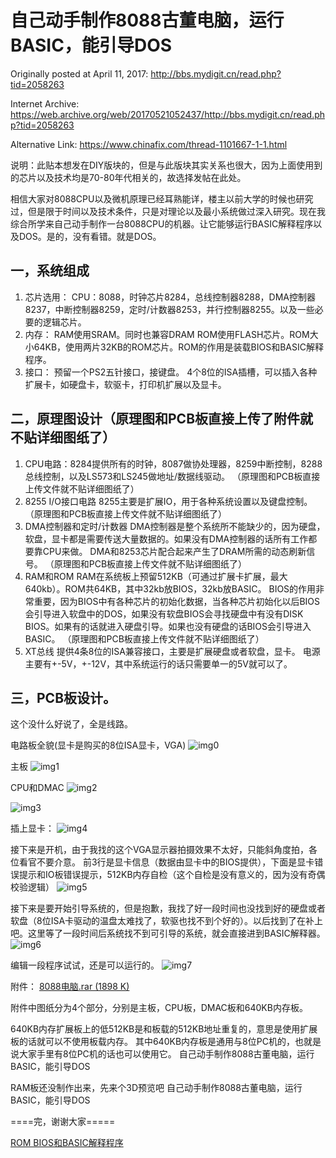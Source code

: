 # 自己动手制作8088古董电脑，运行BASIC，能引导DOS

Originally posted at April 11, 2017:
http://bbs.mydigit.cn/read.php?tid=2058263

Internet Archive:
https://web.archive.org/web/20170521052437/http://bbs.mydigit.cn/read.php?tid=2058263

Alternative Link:
https://www.chinafix.com/thread-1101667-1-1.html

说明：此贴本想发在DIY版块的，但是与此版块其实关系也很大，因为上面使用到的芯片以及技术均是70-80年代相关的，故选择发帖在此处。

相信大家对8088CPU以及微机原理已经耳熟能详，楼主以前大学的时候也研究过，但是限于时间以及技术条件，只是对理论以及最小系统做过深入研究。现在我综合所学来自己动手制作一台8088CPU的机器。让它能够运行BASIC解释程序以及DOS。是的，没有看错。就是DOS。

## 一，系统组成

1. 芯片选用：
CPU：8088，时钟芯片8284，总线控制器8288，DMA控制器8237，中断控制器8259，定时/计数器8253，并行控制器8255。以及一些必要的逻辑芯片。
2. 内存：
RAM使用SRAM。同时也兼容DRAM
ROM使用FLASH芯片。ROM大小64KB，使用两片32KB的ROM芯片。ROM的作用是装载BIOS和BASIC解释程序。
3. 接口：
预留一个PS2五针接口，接键盘。 4个8位的ISA插槽，可以插入各种扩展卡，如硬盘卡，软驱卡，打印机扩展以及显卡。

## 二，原理图设计（原理图和PCB板直接上传了附件就不贴详细图纸了）

1. CPU电路：8284提供所有的时钟，8087做协处理器，8259中断控制，8288总线控制，以及LS573和LS245做地址/数据线驱动。
（原理图和PCB板直接上传文件就不贴详细图纸了）
2. 8255 I/O接口电路
8255主要是扩展IO，用于各种系统设置以及键盘控制。
（原理图和PCB板直接上传文件就不贴详细图纸了）
3. DMA控制器和定时/计数器
DMA控制器是整个系统所不能缺少的，因为硬盘，软盘，显卡都是需要传送大量数据的。如果没有DMA控制器的话所有工作都要靠CPU来做。 DMA和8253芯片配合起来产生了DRAM所需的动态刷新信号。
（原理图和PCB板直接上传文件就不贴详细图纸了）
4. RAM和ROM
RAM在系统板上预留512KB（可通过扩展卡扩展，最大640kb）。ROM共64KB，其中32kb放BIOS，32kb放BASIC。
BIOS的作用非常重要，因为BIOS中有各种芯片的初始化数据，当各种芯片初始化以后BIOS会引导进入软盘中的DOS，如果没有软盘BIOS会寻找硬盘中有没有DISK BIOS。如果有的话就进入硬盘引导。如果也没有硬盘的话BIOS会引导进入BASIC。
（原理图和PCB板直接上传文件就不贴详细图纸了）
5. XT总线
提供4条8位的ISA兼容接口，主要是扩展硬盘或者软盘，显卡。
电源主要有+-5V，+-12V，其中系统运行的话只需要单一的5V就可以了。

## 三，PCB板设计。

这个没什么好说了，全是线路。

电路板全貌(显卡是购买的8位ISA显卡，VGA)
![img0](images\20170411_00.jpg)

主板
![img1](images\20170411_01.jpg)

CPU和DMAC
![img2](images\20170411_02.jpg)

![img3](images\20170411_03.jpg)

插上显卡：
![img4](images\20170411_04.jpg)

接下来是开机，由于我找的这个VGA显示器拍摄效果不太好，只能斜角度拍，各位看官不要介意。
前3行是显卡信息（数据由显卡中的BIOS提供），下面是显卡错误提示和IO板错误提示，512KB内存自检（这个自检是没有意义的，因为没有奇偶校验逻辑）
![img5](images\20170411_05.jpg)

接下来是要开始引导系统的，但是抱歉，我找了好一段时间也没找到好的硬盘或者软盘（8位ISA卡驱动的温盘太难找了，软驱也找不到个好的）。以后找到了在补上吧。这里等了一段时间后系统找不到可引导的系统，就会直接进到BASIC解释器。
![img6](images\20170411_06.jpg)

编辑一段程序试试，还是可以运行的。
![img7](images\20170411_07.jpg)

附件： [8088电脑.rar (1898 K) ](attachment\20170411_8088_computer.rar)

附件中图纸分为4个部分，分别是主板，CPU板，DMAC板和640KB内存板。

640KB内存扩展板上的低512KB是和板载的512KB地址重复的，意思是使用扩展板的话就可以不使用板载内存。
其中640KB内存板是通用与8位PC机的，也就是说大家手里有8位PC机的话也可以使用它。
自己动手制作8088古董电脑，运行BASIC，能引导DOS

RAM板还没制作出来，先来个3D预览吧
自己动手制作8088古董电脑，运行BASIC，能引导DOS

====完，谢谢大家=====

[ROM BIOS和BASIC解释程序](attachment\20170411_rom_basic.rar)